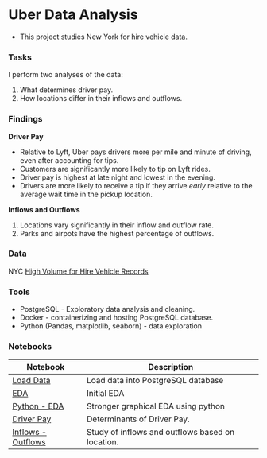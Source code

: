# Uber Data Analysis
- This project studies New York for hire vehicle data.

### Tasks
I perform two analyses of the data:
1. What determines driver pay.
2. How locations differ in their inflows and outflows.

### Findings
**Driver Pay**
- Relative to Lyft, Uber pays drivers more per mile and minute of driving, even after accounting for tips.
- Customers are significantly more likely to tip on Lyft rides.
- Driver pay is highest at late night and lowest in the evening.
- Drivers are more likely to receive a tip if they arrive *early* relative to the average wait time in the pickup location.

**Inflows and Outflows**
1. Locations vary significantly in their inflow and outflow rate.
2. Parks and airpots have the highest percentage of outflows.

### Data
NYC [High Volume for Hire Vehicle Records](https://www.nyc.gov/site/tlc/about/tlc-trip-record-data.page)

### Tools
- PostgreSQL - Exploratory data analysis and cleaning.
- Docker - containerizing and hosting PostgreSQL database.
- Python (Pandas, matplotlib, seaborn) - data exploration

### Notebooks
| Notebook                                                    | Description                                      |
| ----------------------------------------------------------- | ------------------------------------------------ |
| [Load Data](./notebooks/01_load_data.ipynb)                 | Load data into PostgreSQL database               |
| [EDA](./notebooks/02_EDA.ipynb)                             | Initial EDA                                      |
| [Python - EDA](./notebooks/02_pythonEDA.ipynb)              | Stronger graphical EDA using python              |
| [Driver Pay](./notebooks/02_driverpay.ipynb)                | Determinants of Driver Pay.                      |
| [Inflows - Outflows](./notebooks/02_inflows_outflows.ipynb) | Study of inflows and outflows based on location. |